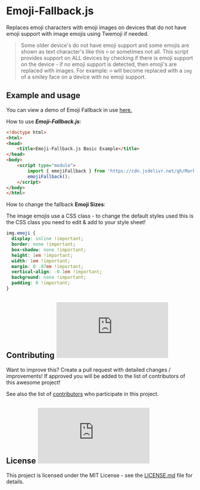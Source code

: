 # Emoji-Fallback.js
Replaces emoji characters with emoji images on devices that do not have emoji support with image emojis using Twemoji if needed.

> Some older device's do not have emoji support and some emojis are shown as text character's like this <code>☺</code> or sometimes not all. This script provides support on ALL devices by checking if there is emoji support on the device - if no emoji support is detected, then emoji's are replaced with images. For example: <code>☺</code> will become replaced with a <code>img</code> of a smiley face on a device with no emoji support.

## Example and usage

You can view a demo of Emoji Fallback in use [here.](https://marketingpipeline.github.io/Emoji-Fallback.js)


How to use <b><i>Emoji-Fallback.js</b></i>:

```html
<!doctype html>
<html>
<head>
    <title>Emoji-Fallback.js Basic Example</title>
</head>
<body>
    <script type="module">
        import { emojiFallback } from 'https://cdn.jsdelivr.net/gh/MarketingPipeline/Emoji-Fallback.js@latest/dist/emoji-fallback.min.js';
        emojiFallback();
    </script>
</body>
</html>
```



         

How to change the fallback <b>Emoji Sizes</b>:

The image emojis use a CSS class - to change the default styles used this is the CSS class you need to edit & add to your style sheet!

```css
img.emoji {
  display: inline !important;
  border: none !important;
  box-shadow: none !important;
  height: 1em !important;
  width: 1em !important;
  margin: 0 .07em !important;
  vertical-align: -0.1em !important;
  background: none !important;
  padding: 0 !important;
} 
```



## Contributing ![GitHub](https://img.shields.io/github/contributors/MarketingPipeline/Emoji-Fallback.js)

Want to improve this? Create a pull request with detailed changes / improvements! If approved you will be added to the list of contributors of this awesome project!



See also the list of
[contributors](https://github.com/MarketingPipeline/Emoji-Fallback.js/graphs/contributors) who
participate in this project.

## License ![GitHub](https://img.shields.io/github/license/MarketingPipeline/Emoji-Fallback.js)

This project is licensed under the MIT License - see the
[LICENSE.md](https://github.com/MarketingPipeline/Emoji-Fallback.js/blob/main/LICENSE) file for
details.
